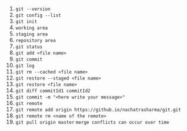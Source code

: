 1. `git --version`
2. `git config --list`
3. `git init`
4. `working area`
5. `staging area`
6. `repository area`
7. `git status`
8. `git add <file name>`
9. `git commit`
10. `git log`
11. `git rm --cached <file name>`
12. `git restore --staged <file name>`
13. `git restore <file name>`
14. `git diff commitId1 commitId2`
15. `git commit -m "<here write your message>"`
16. `git remote`
17. `git remote add origin https://github.io/nachatrasharma/git.git`
18. `git remote rm <name of the remote>`
19. `git pull origin master`
    `merge conflicts can occur over time`
